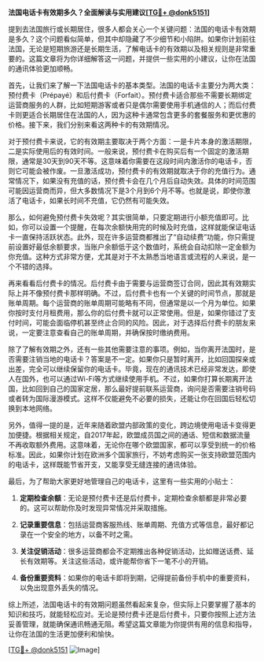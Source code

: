 **法国电话卡有效期多久？全面解读与实用建议[[TG💪+ @donk5151](https://t.me/s/donk5151)]**

提到去法国旅行或长期居住，很多人都会关心一个关键问题：法国的电话卡有效期是多久？这个问题看似简单，但其中却隐藏了不少细节和小陷阱。如果你计划前往法国，无论是短期旅游还是长期生活，了解电话卡的有效期以及相关规则是非常重要的。这篇文章将为你详细解答这一问题，并提供一些实用的小建议，让你在法国的通讯体验更加顺畅。

首先，让我们来了解一下法国电话卡的基本类型。法国的电话卡主要分为两大类：预付费卡（Prépayé）和后付费卡（Forfait）。预付费卡适合那些不需要长期绑定运营商服务的人群，比如短期游客或者只是偶尔需要使用手机通信的人；而后付费卡则更适合长期居住在法国的人，因为这种卡通常包含更多的套餐服务和更优惠的价格。接下来，我们分别来看这两种卡的有效期情况。

对于预付费卡来说，它的有效期主要取决于两个方面：一是卡片本身的激活期限，二是实际使用后的有效时间。一般来说，预付费卡在购买后有一个固定的激活期限，通常是30天到90天不等。这意味着你需要在这段时间内激活你的电话卡，否则它可能会被作废。一旦激活成功，预付费卡的有效期就取决于你的充值行为。通常情况下，如果没有充值的话，预付费卡会在几个月后自动失效。具体的时间范围可能因运营商而异，但大多数情况下是3个月到6个月不等。也就是说，即使你激活了电话卡，如果长时间不充值，它仍然有可能失效。

那么，如何避免预付费卡失效呢？其实很简单，只要定期进行小额充值即可。比如，你可以设置一个提醒，在每次余额快用完的时候及时充值，这样就能保证电话卡一直保持活跃状态。此外，现在许多运营商都推出了“自动续费”功能，你只需提前设置好最低余额要求，当账户余额低于这个数值时，系统会自动扣除一定金额为你充值。这种方式非常方便，尤其是对于不太熟悉当地语言或流程的人来说，是一个不错的选择。

再来看看后付费卡的情况。后付费卡由于需要与运营商签订合同，因此其有效期实际上并不像预付费卡那样明确。不过，后付费卡也有一个关键的时间节点，那就是账单周期。每个运营商的账单周期可能略有不同，但通常是以一个月为单位。如果你按时支付月租费用，那么你的后付费卡就可以正常使用。但是，如果你错过了支付时间，可能会面临停机甚至终止合同的风险。因此，对于选择后付费卡的朋友来说，一定要注意查看自己的账单周期，并确保按时缴纳费用。

除了了解有效期之外，还有一些其他需要注意的事项。例如，当你离开法国时，是否需要注销当地的电话卡？答案是不一定。如果你只是暂时离开，比如回国探亲或出差，完全可以继续保留你的电话卡。毕竟，现在的通讯技术已经非常发达，即使人在国外，也可以通过Wi-Fi等方式继续使用手机。不过，如果你打算长期离开法国，比如回到自己的国家定居，那么最好提前联系运营商，询问是否需要注销号码或者转为国际漫游模式。这样不仅能避免不必要的损失，还能让你在回国后轻松切换到本地网络。

另外，值得一提的是，近年来随着欧盟内部政策的变化，跨边境使用电话卡变得更加便捷。根据相关规定，自2017年起，欧盟成员国之间的通话、短信和数据流量不再收取额外费用。这意味着，无论你在哪个欧盟国家，都可以享受到统一的价格标准。因此，如果你计划在欧洲多个国家旅行，不妨考虑购买一张支持欧盟范围内的电话卡，这样既能节省开支，又能享受无缝连接的通讯体验。

最后，为了帮助大家更好地管理自己的电话卡，这里有一些实用的小贴士：

1. **定期检查余额**：无论是预付费卡还是后付费卡，定期检查余额都是非常必要的。这可以帮助你及时发现异常情况并采取措施。
   
2. **记录重要信息**：包括运营商客服热线、账单周期、充值方式等信息，最好都记录在一个安全的地方，以备不时之需。
   
3. **关注促销活动**：很多运营商都会不定期推出各种促销活动，比如赠送话费、延长有效期等。关注这些活动，或许能帮你省下一笔不小的开销。
   
4. **备份重要资料**：如果你的电话卡即将到期，记得提前备份手机中的重要资料，以免出现意外丢失的情况。

综上所述，法国电话卡的有效期问题虽然看起来复杂，但实际上只要掌握了基本的知识和技巧，就能轻松应对。无论是预付费卡还是后付费卡，只要你按照上述方法妥善管理，就能确保通讯畅通无阻。希望这篇文章能为你提供有用的信息和指导，让你在法国的生活更加便利和愉快。

[[TG💪+ @donk5151](https://t.me/s/donk5151) ![Image](https://i.postimg.cc/rwNCRYN7/Snipaste-2025-04-30-17-27-05.png)]